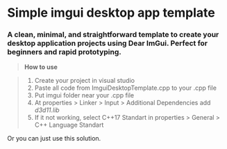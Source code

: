 # Simple imgui desktop app template
### A clean, minimal, and straightforward template to create your desktop application projects using Dear ImGui. Perfect for beginners and rapid prototyping.

> **How to use**

> 1. Create your project in visual studio
> 2. Paste all code from ImguiDesktopTemplate.cpp to your .cpp file
> 3. Put imgui folder near your .cpp file
> 4. At properties > Linker > Input > Additional Dependencies add _d3d11.lib_
> 5. If it not working, select C++17 Standart in properties > General > C++ Language Standart

Or you can just use this solution.
